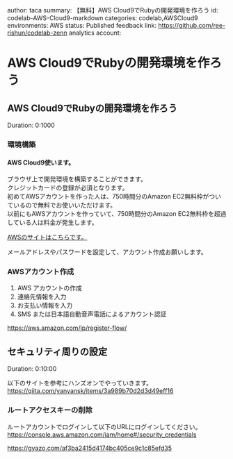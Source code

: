 author: taca
summary: 【無料】AWS Cloud9でRubyの開発環境を作ろう
id: codelab-AWS-Cloud9-markdown
categories: codelab,AWSCloud9
environments: AWS
status: Published
feedback link: https://github.com/ree-rishun/codelab-zenn
analytics account:


# AWS Cloud9でRubyの開発環境を作ろう

## AWS Cloud9でRubyの開発環境を作ろう
Duration: 0:1000

### 環境構築
#### AWS Cloud9使います。

ブラウザ上で開発環境を構築することができます。<br>
クレジットカードの登録が必須となります。<br>
初めてAWSアカウントを作った人は、750時間分のAmazon EC2無料枠がついているので無料でお使いいただけます。<br>
以前にもAWSアカウントを作っていて、750時間分のAmazon EC2無料枠を超過している人は料金が発生します。<br>

[AWSのサイトはこちらです。](https://aws.amazon.com/jp/)

メールアドレスやパスワードを設定して、アカウント作成お願いします。
### AWSアカウント作成

1. AWS アカウントの作成
2. 連絡先情報を入力
3. お支払い情報を入力
4. SMS または日本語自動音声電話によるアカウント認証

https://aws.amazon.com/jp/register-flow/

## セキュリティ周りの設定
Duration: 0:10:00

以下のサイトを参考にハンズオンでやっていきます。
https://qiita.com/yanyansk/items/3a989b70d2d3d49eff16

### ルートアクセスキーの削除

ルートアカウントでログインして以下のURLにログインしてください。
https://console.aws.amazon.com/iam/home#/security_credentials

https://gyazo.com/af3ba2415d4174bc405ce9c1c85efd35
